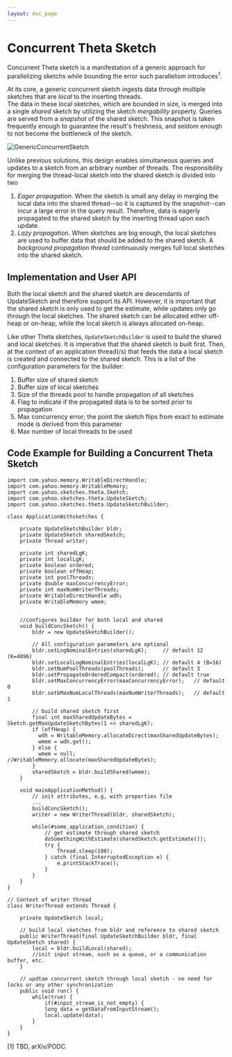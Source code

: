 ```yaml
---
layout: doc_page
---
```


# Concurrent Theta Sketch

Concurrent Theta sketch is a manifestation of a generic approach for parallelizing sketchs while bounding the error such parallelism introduces<sup>1</sup>.

At its core, a generic concurrent sketch ingests data through multiple sketches that are _local_ to the inserting threads.  
The data in these local sketches, which are bounded in size, is merged into a single _shared_ sketch by utilizing the sketch _mergability_ property. 
Queries are served from a _snapshot_ of the shared sketch.
This snapshot is taken frequently enough to guarantee the result's freshness, and seldom enough to not become the bottleneck of the sketch.

<img class="doc-img-full" src="{{site.docs_img_dir}}/theta/GenericConcurrentSketch.png" alt="GenericConcurrentSketch" />

Unlike previous solutions, this design enables simultaneous queries and updates to a sketch from an arbitrary number of threads. 
The responsibility for merging the thread-local sketch into the shared sketch is divided into two

1. *Eager propagation*. When the sketch is small any delay in merging the local data into the shared thread--so it is captured by the snapshot--can incur a large error in the query result.
Therefore, data is eagerly propagated to the shared sketch by the inserting thread upon each update. 
2. *Lazy propagation*. When sketches are big enough, the local sketches are used to buffer data that should be added to the shared sketch. 
A _background propagation thread_ continuously merges full local sketches into the shared sketch.

## Implementation and User API

Both the local sketch and the shared sketch are descendants of UpdateSketch and therefore support its API.
However, it is important that the shared sketch is only used to get the estimate, while updates only go through the local sketches.
The shared sketch can be allocated either off-heap or on-heap, while the local sketch is always allocated on-heap.

Like other Theta sketches, `UpdateSketchBuilder` is used to build the shared and local sketches. 
It is imperative that the shared sketch is built first. 
Then, at the context of an application thread(/s) that feeds the data a local sketch is created and connected to the shared sketch.
This is a list of the configuration parameters for the builder:
1. Buffer size of shared sketch
2. Buffer size of local sketches
3. Size of the threads pool to handle propagation of all sketches
4. Flag to indicate if the propagated data is to be sorted prior to propagation
5. Max concurrency error; the point the sketch flips from exact to estimate mode is derived from this parameter
6. Max number of local threads to be used

## Code Example for Building a Concurrent Theta Sketch

    import com.yahoo.memory.WritableDirectHandle;
    import com.yahoo.memory.WritableMemory;
    import com.yahoo.sketches.theta.Sketch;
    import com.yahoo.sketches.theta.UpdateSketch;
    import com.yahoo.sketches.theta.UpdateSketchBuilder;

    class ApplicationWithsketches {
    
        private UpdateSketchBuilder bldr;
        private UpdateSketch sharedSketch;
        private Thread writer;

        private int sharedLgK;
        private int localLgK;
        private boolean ordered;
        private boolean offHeap;
        private int poolThreads;
        private double maxConcurrencyError;
        private int maxNumWriterThreads;
        private WritableDirectHandle wdh;
        private WritableMemory wmem;

    
        //configures builder for both local and shared
        void buildConcSketch() {
            bldr = new UpdateSketchBuilder();

            // All configuration parameters are optional
            bldr.setLogNominalEntries(sharedLgK);     // default 12 (K=4096)
            bldr.setLocalLogNominalEntries(localLgK); // default 4 (B=16)
            bldr.setNumPoolThreads(poolThreads);      // default 3
            bldr.setPropagateOrderedCompact(ordered); // default true
            bldr.setMaxConcurrencyError(maxConcurrencyError);   // default 0
            bldr.setbMaxNumLocalThreads(maxNumWriterThreads);   // default 1
            
            // build shared sketch first
            final int maxSharedUpdateBytes = Sketch.getMaxUpdateSketchBytes(1 << sharedLgK);    
            if (offHeap) {
              wdh = WritableMemory.allocateDirect(maxSharedUpdateBytes);
              wmem = wdh.get();
            } else {
              wmem = null; //WritableMemory.allocate(maxSharedUpdateBytes);
            }
            sharedSketch = bldr.buildShared(wmem);
        }
        
        void mainApplicationMethod() {
            // init attributes, e.g, with properties file
            ...
            buildConcSketch();
            writer = new WriterThread(bldr, sharedSketch);
            
            while(#some_application_condition) {
                // get estimate through shared sketch
                doSomethingWithEstimate(sharedSketch.getEstimate());
                try {
                    Thread.sleep(100);
                } catch (final InterruptedException e) {
                    e.printStackTrace();
                }
            }
        }
    }
        
    // Context of writer thread 
    class WriterThread extends Thread {
    
        private UpdateSketch local;
    
        // build local sketches from bldr and reference to shared sketch
        public WriterThread(final UpdateSketchBuilder bldr, final UpdateSketch shared) {
            local = bldr.buildLocal(shared);
            //init input stream, such as a queue, or a communication buffer, etc.
        }
        
        // updtae concurrent sketch through local sketch - no need for locks or any other synchronization
        public void run() {
            while(true) {
                if(#input_stream_is_not_empty) {
                long data = getDataFromInputStream();
                local.update(data);
            }
        }
    }
        



[1] TBD, arXiv/PODC